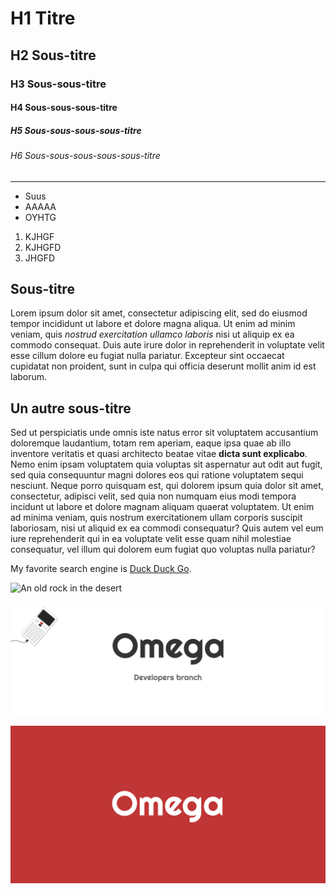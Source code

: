 # H1 Titre
## H2 Sous-titre
### H3 Sous-sous-titre
#### H4 Sous-sous-sous-titre
##### H5 Sous-sous-sous-sous-titre
###### H6 Sous-sous-sous-sous-sous-titre

---

 - Suus
 - AAAAA
 - OYHTG


 1. KJHGF
 2. KJHGFD
 3. JHGFD

## Sous-titre

Lorem ipsum dolor sit amet, consectetur adipiscing elit, sed do eiusmod tempor incididunt ut labore et dolore magna aliqua.
Ut enim ad minim veniam, quis _nostrud exercitation ullamco laboris_ nisi ut aliquip ex ea commodo consequat.
Duis aute irure dolor in reprehenderit in voluptate velit esse cillum dolore eu fugiat nulla pariatur.
Excepteur sint occaecat cupidatat non proident, sunt in culpa qui officia deserunt mollit anim id est laborum.

## Un autre sous-titre

Sed ut perspiciatis unde omnis iste natus error sit voluptatem accusantium doloremque laudantium, totam rem aperiam, eaque ipsa quae
ab illo inventore veritatis et quasi architecto beatae vitae **dicta sunt explicabo**. Nemo enim ipsam voluptatem quia voluptas sit
aspernatur aut odit aut fugit, sed quia consequuntur magni dolores eos qui ratione voluptatem sequi nesciunt. Neque porro quisquam
est, qui dolorem ipsum quia dolor sit amet, consectetur, adipisci velit, sed quia non numquam eius modi tempora incidunt ut labore
et dolore magnam aliquam quaerat voluptatem. Ut enim ad minima veniam, quis nostrum exercitationem ullam corporis suscipit laboriosam,
nisi ut aliquid ex ea commodi consequatur? Quis autem vel eum iure reprehenderit qui in ea voluptate velit esse quam nihil molestiae
consequatur, vel illum qui dolorem eum fugiat quo voluptas nulla pariatur?

My favorite search engine is [Duck Duck Go](https://duckduckgo.com).

![An old rock in the desert](https://upload.wikimedia.org/wikipedia/commons/thumb/c/c3/NGC_4414_%28NASA-med%29.jpg/800px-NGC_4414_%28NASA-med%29.jpg "Shiprock, New Mexico by Beau Rogers")

![Bannième Omega-Dev](https://github.com/Omega-Numworks/Omega-Design/blob/master/Banners/Omega-Banner-Dev-Branch.png?raw=true "Bannième Omega-Dev")

![Bannième Omega](https://github.com/Omega-Numworks/Omega-Design/blob/master/Banners/Omega-Banner.png?raw=true "Bannière Omega")
